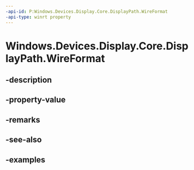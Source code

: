 ```yaml
---
-api-id: P:Windows.Devices.Display.Core.DisplayPath.WireFormat
-api-type: winrt property
---
```


<!-- Property syntax.
public DisplayWireFormat WireFormat { get;  set; }
-->

# Windows.Devices.Display.Core.DisplayPath.WireFormat

## -description

## -property-value

## -remarks

## -see-also

## -examples

